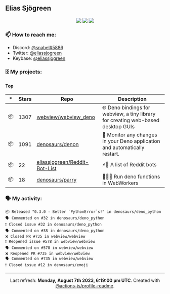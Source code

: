 ## Elias Sjögreen

<p align="center">
  <img src="https://img.shields.io/badge/🎂-dec. 2003-success" />
  <img src="https://img.shields.io/badge/🌎-Stockholm-informational" />
  <img src="https://img.shields.io/badge/👦-He/Him-informational" />
</p>

### 📫 How to reach me:

- Discord: [@snabel#5886](https://discord.com/users/267978757799673866)
- Twitter: [@eliassjogreen](https://twitter.com/eliassjogreen)
- Keybase: [@eliassjogreen](https://keybase.io/eliassjogreen)

### 🗄 My projects:

#### Top
|*|Stars|Repo|Description|
|---|---|---|---|
| 📦 | 1307 | [webview/webview_deno](https://github.com/webview/webview_deno) | 🌐 Deno bindings for webview, a tiny library for creating web-based desktop GUIs |
| 📦 | 1091 | [denosaurs/denon](https://github.com/denosaurs/denon) | 👀 Monitor any changes in your Deno application and automatically restart. |
| 📦 | 22 | [eliassjogreen/Reddit-Bot-List](https://github.com/eliassjogreen/Reddit-Bot-List) | ⚡️🤖 A list of Reddit bots |
| 📦 | 18 | [denosaurs/parry](https://github.com/denosaurs/parry) | 👷🏽‍♂️ Run deno functions in WebWorkers |

### 🗣 My activity:

```
📦 Released "0.3.0 - Better `PythonError`s!" in denosaurs/deno_python
🗣 Commented on #32 in denosaurs/deno_python
❗️ Closed issue #32 in denosaurs/deno_python
🗣 Commented on #38 in denosaurs/deno_python
❌ Closed PR #735 in webview/webview
❗️ Reopened issue #578 in webview/webview
🗣 Commented on #578 in webview/webview
❌ Reopened PR #735 in webview/webview
🗣 Commented on #735 in webview/webview
❗️ Closed issue #12 in denosaurs/emoji
```

------------
<p align="center">Last refresh: <b>Monday, August 7th 2023, 6:19:00 pm UTC</b>. Created with <a href=https://github.com/marketplace/actions/profile-readme>@actions-js/profile-readme</a>.</p>

